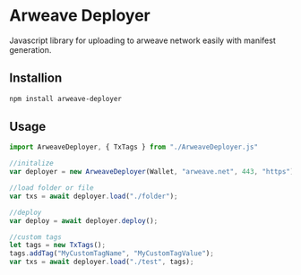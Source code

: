 # Arweave Deployer
Javascript library for uploading to arweave network easily with manifest generation.

## Installion

```sh
npm install arweave-deployer
```

## Usage

```js
import ArweaveDeployer, { TxTags } from "./ArweaveDeployer.js"

//initalize
var deployer = new ArweaveDeployer(Wallet, "arweave.net", 443, "https");

//load folder or file
var txs = await deployer.load("./folder");

//deploy
var deploy = await deployer.deploy();

//custom tags
let tags = new TxTags();
tags.addTag("MyCustomTagName", "MyCustomTagValue");
var txs = await deployer.load("./test", tags);
```